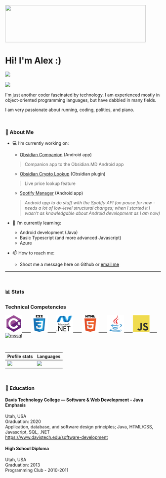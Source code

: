 <img src="https://user-images.githubusercontent.com/54555500/153712719-51c9fa3c-d2aa-4e3d-89de-5ca9799b6926.jpg" width="95%" height="120px">


# Hi!  I'm Alex :)

![](https://visitor-badge.laobi.icu/badge?page_id=cheeseonamonkey.cheeseonamonkey) 

![](https://readme-typing-svg.herokuapp.com/?lines=I+don't+know+what+this+should+say+yet+but+it+sure+is+neat.)

I'm just another coder fascinated by technology. I am experienced mostly in object-oriented programming languages, but have dabbled in many fields. 

I am very passionate about running, coding, politics, and piano. 

<br>

<h3> 👦 About Me </h3>


- 💻 I’m currently working on:
    - [Obsidian Companion](https://github.com/cheeseonamonkey/ObsidianCompanion) (Android app)
        
    >Companion app to the Obsidian.MD Android app

    - [Obsidian Crypto Lookup](https://github.com/cheeseonamonkey/obsidian-crypto-lookup) (Obsidian plugin)
        
    >Live price lookup feature

    - [Spotify Manager](https://github.com/cheeseonamonkey/SpotMan) (Android app)
        
     >*Android app to do stuff with the Spotify API
     >(on pause for now - needs a lot of low-level structural changes; when I started it I wasn't as knowledgable about Android development as I am now)*


- 🌱 I’m currently learning:
    - Android development (Java)
    - Basic Typescript (and more advanced Javascript)
    - Azure


- 📫 How to reach me:
    - Shoot me a message here on Github or [email me](mailto:cheeseonamonkey@gmail.com)

 <!--- idk put something here some day maybe 
- ⚡ Cool / misc: 
 -->



---



<br>

<h3>  📊 Stats </h3> 


<h3 align="left">Technical Competencies</h3>

<p align="left"> <a href="https://www.w3schools.com/cs/" target="_blank" rel="noreferrer">
    <!---  C#  --> 
    <img src="https://raw.githubusercontent.com/devicons/devicon/master/icons/csharp/csharp-original.svg" alt="csharp" width="55" height="55"/> </a> <a href="https://www.w3schools.com/css/" target="_blank" rel="noreferrer">
    <!---  CSS  --> &nbsp;&nbsp;&nbsp;&nbsp;&nbsp;
    <img src="https://raw.githubusercontent.com/devicons/devicon/master/icons/css3/css3-original-wordmark.svg" alt="css3" width="55" height="55"/> </a> <a href="https://dotnet.microsoft.com/" target="_blank" rel="noreferrer">
    <!---  .NET  --> &nbsp;&nbsp;&nbsp;&nbsp;&nbsp;
    <img src="https://raw.githubusercontent.com/devicons/devicon/master/icons/dot-net/dot-net-original-wordmark.svg" alt="dotnet" width="55" height="55"/> </a> <a href="https://www.w3.org/html/" target="_blank" rel="noreferrer">
    <!---  HTML  --> &nbsp;&nbsp;&nbsp;&nbsp;&nbsp;
    <img src="https://raw.githubusercontent.com/devicons/devicon/master/icons/html5/html5-original-wordmark.svg" alt="html5" width="55" height="55"/> </a> <a href="https://www.java.com" target="_blank" rel="noreferrer">
    <!---  Java  --> &nbsp;&nbsp;&nbsp;&nbsp;&nbsp;
    <img src="https://raw.githubusercontent.com/devicons/devicon/master/icons/java/java-original.svg" alt="java" width="55" height="55"/> </a> <a href="https://developer.mozilla.org/en-US/docs/Web/JavaScript" target="_blank" rel="noreferrer">
    <!---  JS  --> &nbsp;&nbsp;&nbsp;&nbsp;&nbsp;
    <img src="https://raw.githubusercontent.com/devicons/devicon/master/icons/javascript/javascript-original.svg" alt="javascript" width="55" height="55"/> </a> <a href="https://www.microsoft.com/en-us/sql-server" target="_blank" rel="noreferrer">
    <!---  SQL  --> &nbsp;&nbsp;&nbsp;&nbsp;&nbsp;
    <img src="https://www.svgrepo.com/show/303229/microsoft-sql-server-logo.svg" alt="mssql" width="55" height="55"/> </a>
</p>

<br>

| Profile stats | Languages |
| ---------- | ---------- |
| ![](https://github-readme-stats.vercel.app/api?username=cheeseonamonkey&theme=tokyonight)  | ![](https://github.com/cheeseonamonkey/github-stats/blob/master/generated/languages.svg)  |







<br>

<h3>  🏫 Education </h3> 

#### Davis Technology College — Software & Web Development - Java Emphasis
Utah, USA<br>
Graduation: 2020<br>
Application, database, and software design principles; Java, HTML/CSS, Javascript, SQL, .NET<br>
https://www.davistech.edu/software-development


#### High School Diploma
Utah, USA<br>
Graduation: 2013<br>
Programming Club - 2010-2011<br>
